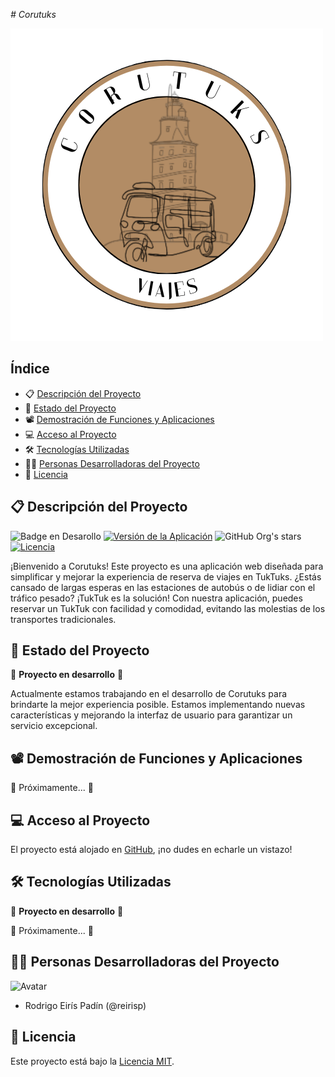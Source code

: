 <em># Corutuks</em>

![TukTuk Logo](https://github.com/reirisp/Corutuks/blob/main/corutuks.png)

## Índice
- :clipboard: [Descripción del Proyecto](#descripción-del-proyecto)
- :construction: [Estado del Proyecto](#estado-del-proyecto)
- :film_projector: [Demostración de Funciones y Aplicaciones](#demostración-de-funciones-y-aplicaciones)
- :computer: [Acceso al Proyecto](#acceso-al-proyecto)
- :hammer_and_wrench: [Tecnologías Utilizadas](#tecnologías-utilizadas)
- :man_technologist: [Personas Desarrolladoras del Proyecto](#personas-desarrolladoras-del-proyecto)
- :page_with_curl: [Licencia](#licencia)

## :clipboard: Descripción del Proyecto
![Badge en Desarollo](https://img.shields.io/badge/STATUS-EN%20DESAROLLO-green)
[![Versión de la Aplicación](https://img.shields.io/badge/versión-1.0.0-blue.svg)](https://semver.org)
![GitHub Org's stars](https://img.shields.io/github/stars/camilafernanda?style=social)
[![Licencia](https://img.shields.io/badge/licencia-MIT-blue.svg)](https://opensource.org/licenses/MIT)

¡Bienvenido a Corutuks! Este proyecto es una aplicación web diseñada para simplificar y mejorar la experiencia de reserva de viajes en TukTuks. ¿Estás cansado de largas esperas en las estaciones de autobús o de lidiar con el tráfico pesado? ¡TukTuk es la solución! Con nuestra aplicación, puedes reservar un TukTuk con facilidad y comodidad, evitando las molestias de los transportes tradicionales.

## :construction: Estado del Proyecto
:construction: **Proyecto en desarrollo** :construction:

Actualmente estamos trabajando en el desarrollo de Corutuks para brindarte la mejor experiencia posible. Estamos implementando nuevas características y mejorando la interfaz de usuario para garantizar un servicio excepcional.

## :film_projector: Demostración de Funciones y Aplicaciones
:construction: Próximamente... :construction:

## :computer: Acceso al Proyecto
El proyecto está alojado en [GitHub](https://github.com/reirisp/Corutuks/), ¡no dudes en echarle un vistazo!

## :hammer_and_wrench: Tecnologías Utilizadas
:construction: **Proyecto en desarrollo** :construction:

:construction: Próximamente... :construction:

## :man_technologist: Personas Desarrolladoras del Proyecto
![Avatar](https://avatars.githubusercontent.com/u/145001101?s=400&u=da865e0deef887b6282125d03802d744b0e0cb40&v=4)
- Rodrigo Eirís Padín (@reirisp)

## :page_with_curl: Licencia
Este proyecto está bajo la [Licencia MIT](https://github.com/reirisp/Corutuks/blob/main/LICENSE).
